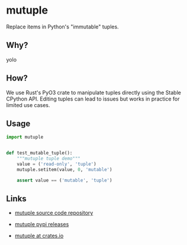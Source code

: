 # mutuple

Replace items in Python's "immutable" tuples.

## Why?

yolo

## How?

We use Rust's PyO3 crate to manipulate tuples directly using the Stable CPython API.
Editing tuples can lead to issues but works in practice for limited use cases.

## Usage

```python
import mutuple


def test_mutable_tuple():
    """mutuple tuple demo"""
    value = ('read-only', 'tuple')
    mutuple.setitem(value, 0, 'mutable')

    assert value == ('mutable', 'tuple')
```

## Links

* [mutuple source code repository](https://github.com/davvid/mutuple)

* [mutuple pypi releases](https://pypi.org/project/mutuple/)

* [mutuple at crates.io](https://crates.io/crates/mutuple)
